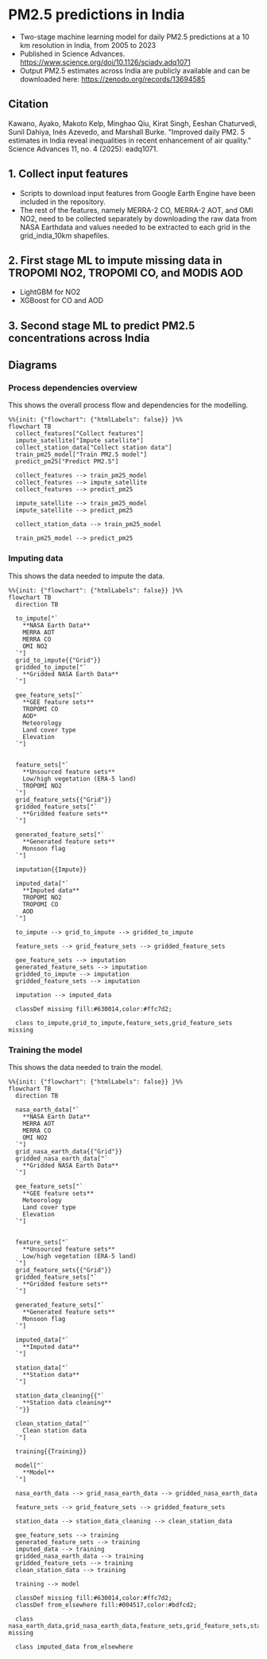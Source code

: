 # PM2.5 predictions in India
- Two-stage machine learning model for daily PM2.5 predictions at a 10 km resolution in India, from 2005 to 2023
- Published in Science Advances. https://www.science.org/doi/10.1126/sciadv.adq1071
- Output PM2.5 estimates across India are publicly available and can be downloaded here: https://zenodo.org/records/13694585

## Citation
Kawano, Ayako, Makoto Kelp, Minghao Qiu, Kirat Singh, Eeshan Chaturvedi, Sunil Dahiya, Inés Azevedo, and Marshall Burke. "Improved daily PM2. 5 estimates in India reveal inequalities in recent enhancement of air quality." Science Advances 11, no. 4 (2025): eadq1071.

## 1. Collect input features
- Scripts to download input features from Google Earth Engine have been included in the repository. 
- The rest of the features, namely MERRA-2 CO, MERRA-2 AOT, and OMI NO2, need to be collected separately by downloading the raw data from NASA Earthdata and values needed to be extracted to each grid in the grid_india_10km shapefiles.  

## 2. First stage ML to impute missing data in TROPOMI NO2, TROPOMI CO, and MODIS AOD
- LightGBM for NO2
- XGBoost for CO and AOD

## 3. Second stage ML to predict PM2.5 concentrations across India

## Diagrams

### Process dependencies overview

This shows the overall process flow and dependencies for the modelling.

```mermaid
%%{init: {"flowchart": {"htmlLabels": false}} }%%
flowchart TB
  collect_features["Collect features"]
  impute_satellite["Impute satellite"]
  collect_station_data["Collect station data"]
  train_pm25_model["Train PM2.5 model"]
  predict_pm25["Predict PM2.5"]

  collect_features --> train_pm25_model
  collect_features --> impute_satellite
  collect_features --> predict_pm25

  impute_satellite --> train_pm25_model
  impute_satellite --> predict_pm25

  collect_station_data --> train_pm25_model

  train_pm25_model --> predict_pm25

```


### Imputing data

This shows the data needed to impute the data.

```mermaid
%%{init: {"flowchart": {"htmlLabels": false}} }%%
flowchart TB
  direction TB

  to_impute["`
    **NASA Earth Data**
    MERRA AOT
    MERRA CO
    OMI NO2
  `"]
  grid_to_impute{{"Grid"}}
  gridded_to_impute["`
    **Gridded NASA Earth Data**
  `"]

  gee_feature_sets["`
    **GEE feature sets**
    TROPOMI CO
    AOD*
    Meteorology
    Land cover type
    Elevation
  `"]


  feature_sets["`
    **Unsourced feature sets**
    Low/high vegetation (ERA-5 land)
    TROPOMI NO2
  `"]
  grid_feature_sets{{"Grid"}}
  gridded_feature_sets["`
    **Gridded feature sets**
  `"]

  generated_feature_sets["`
    **Generated feature sets**
    Monsoon flag
  `"]

  imputation{{Impute}}

  imputed_data["`
    **Imputed data**
    TROPOMI NO2
    TROPOMI CO
    AOD
  `"]

  to_impute --> grid_to_impute --> gridded_to_impute

  feature_sets --> grid_feature_sets --> gridded_feature_sets

  gee_feature_sets --> imputation
  generated_feature_sets --> imputation
  gridded_to_impute --> imputation
  gridded_feature_sets --> imputation

  imputation --> imputed_data

  classDef missing fill:#630014,color:#ffc7d2;

  class to_impute,grid_to_impute,feature_sets,grid_feature_sets missing

```

### Training the model

This shows the data needed to train the model.

```mermaid
%%{init: {"flowchart": {"htmlLabels": false}} }%%
flowchart TB
  direction TB

  nasa_earth_data["`
    **NASA Earth Data**
    MERRA AOT
    MERRA CO
    OMI NO2
  `"]
  grid_nasa_earth_data{{"Grid"}}
  gridded_nasa_earth_data["`
    **Gridded NASA Earth Data**
  `"]

  gee_feature_sets["`
    **GEE feature sets**
    Meteorology
    Land cover type
    Elevation
  `"]


  feature_sets["`
    **Unsourced feature sets**
    Low/high vegetation (ERA-5 land)
  `"]
  grid_feature_sets{{"Grid"}}
  gridded_feature_sets["`
    **Gridded feature sets**
  `"]

  generated_feature_sets["`
    **Generated feature sets**
    Monsoon flag
  `"]

  imputed_data["`
    **Imputed data**
  `"]

  station_data["`
    **Station data**
  `"]

  station_data_cleaning{{"`
    **Station data cleaning**
  `"}}

  clean_station_data["`
    Clean station data
  `"]

  training{{Training}}

  model["`
    **Model**
  `"]

  nasa_earth_data --> grid_nasa_earth_data --> gridded_nasa_earth_data

  feature_sets --> grid_feature_sets --> gridded_feature_sets

  station_data --> station_data_cleaning --> clean_station_data

  gee_feature_sets --> training
  generated_feature_sets --> training
  imputed_data --> training
  gridded_nasa_earth_data --> training
  gridded_feature_sets --> training
  clean_station_data --> training

  training --> model

  classDef missing fill:#630014,color:#ffc7d2;
  classDef from_elsewhere fill:#004517,color:#bdfcd2;

  class nasa_earth_data,grid_nasa_earth_data,feature_sets,grid_feature_sets,station_data_cleaning missing

  class imputed_data from_elsewhere


```
